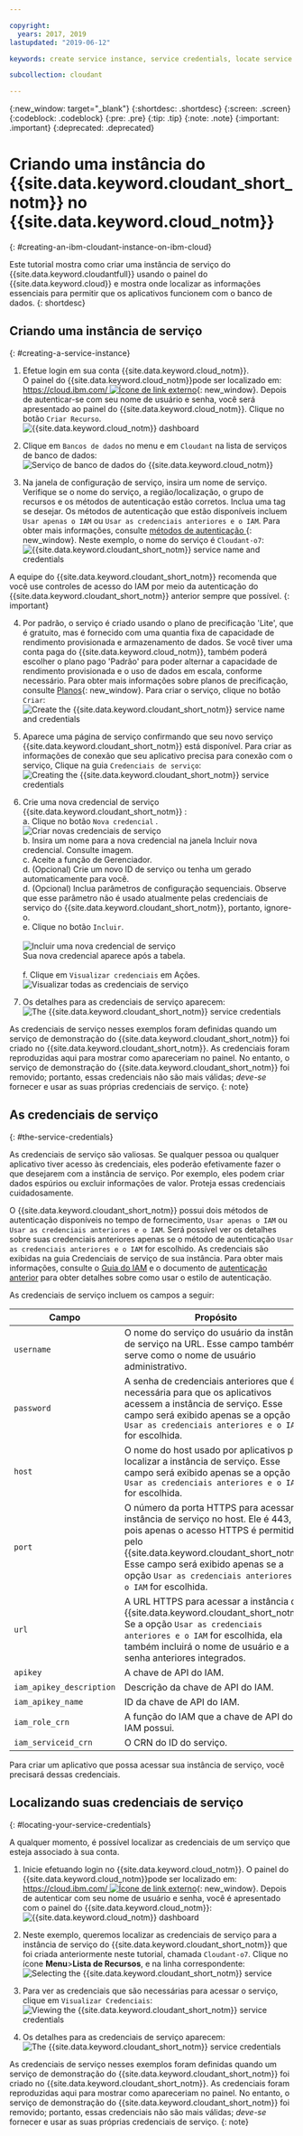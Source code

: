 ```yaml
---

copyright:
  years: 2017, 2019
lastupdated: "2019-06-12"

keywords: create service instance, service credentials, locate service credentials

subcollection: cloudant

---
```


{:new_window: target="_blank"}
{:shortdesc: .shortdesc}
{:screen: .screen}
{:codeblock: .codeblock}
{:pre: .pre}
{:tip: .tip}
{:note: .note}
{:important: .important}
{:deprecated: .deprecated}

<!-- Acrolinx: 2018-09-19 -->

# Criando uma instância do  {{site.data.keyword.cloudant_short_notm}}  no  {{site.data.keyword.cloud_notm}}
{: #creating-an-ibm-cloudant-instance-on-ibm-cloud}

Este tutorial mostra como criar uma instância de serviço do {{site.data.keyword.cloudantfull}}
usando o painel do {{site.data.keyword.cloud}}
e mostra onde localizar as informações essenciais para permitir que os aplicativos
funcionem com o banco de dados.
{: shortdesc} 

## Criando uma instância de serviço
{: #creating-a-service-instance}

1.  Efetue login em sua conta {{site.data.keyword.cloud_notm}}.<br/>
    O painel do {{site.data.keyword.cloud_notm}}pode ser localizado em:
   [https://cloud.ibm.com/ ![Ícone de link externo](../images/launch-glyph.svg "Ícone de link externo")](https://cloud.ibm.com/){: new_window}.
    Depois de autenticar-se com seu nome de usuário e senha,
você será apresentado ao painel do {{site.data.keyword.cloud_notm}}. Clique no botão `Criar Recurso`. <br/>
   ![{{site.data.keyword.cloud_notm}} dashboard](images/img0001.png)

2.  Clique em `Bancos de dados` no menu e em `Cloudant` na lista de serviços de banco de dados:<br/>
    ![Serviço de banco de dados do {{site.data.keyword.cloud_notm}}](images/img0003.png)<br/>

3.  Na janela de configuração de serviço,
insira um nome de serviço. Verifique se o nome do serviço, a região/localização, o grupo de recursos e os métodos de autenticação estão corretos. Inclua uma tag se desejar. Os métodos de autenticação que estão disponíveis incluem `Usar apenas o IAM` ou `Usar as credenciais anteriores e o IAM`. Para obter mais informações, consulte  [ métodos de autenticação ](/docs/services/Cloudant?topic=cloudant-ibm-cloud-identity-and-access-management-iam-#ibm-cloud-identity-and-access-management-iam-){: new_window}. 
    Neste exemplo, o nome do serviço é `Cloudant-o7`:<br/>
   ![{{site.data.keyword.cloudant_short_notm}} service name and credentials](images/img0005.png)
    
A equipe do {{site.data.keyword.cloudant_short_notm}} recomenda que você use controles de acesso do IAM por meio da autenticação do {{site.data.keyword.cloudant_short_notm}} anterior sempre que possível.
{: important}

4.  Por padrão, o serviço é criado usando o plano de precificação 'Lite', que é gratuito, mas é fornecido com uma quantia fixa de capacidade de rendimento provisionada e armazenamento de dados. Se você tiver uma conta paga do {{site.data.keyword.cloud_notm}}, também poderá escolher o plano pago 'Padrão' para poder alternar a capacidade de rendimento provisionada e o uso de dados em escala, conforme necessário. Para obter mais informações sobre planos de precificação, consulte [Planos](/docs/services/Cloudant?topic=cloudant-ibm-cloud-public#plans){: new_window}. Para criar o serviço, clique no botão `Criar`: <br/>
   ![Create the {{site.data.keyword.cloudant_short_notm}} service name and credentials](images/img0006.png)

5.  Aparece uma página de serviço
confirmando que seu novo serviço {{site.data.keyword.cloudant_short_notm}} está disponível.
    Para criar as informações de conexão que seu aplicativo precisa para conexão com o serviço,
    Clique na guia `Credenciais de serviço`:<br/>
   ![Creating the {{site.data.keyword.cloudant_short_notm}} service credentials](images/img0007.png)

6.  Crie uma nova credencial de serviço  {{site.data.keyword.cloudant_short_notm}} :
  <br>a. Clique no botão  ` Nova credencial ` .
  <br>![Criar novas credenciais de serviço](images/img0050.png)
  <br>b. Insira um nome para a nova credencial na janela Incluir nova credencial. Consulte imagem.
  <br>c. Aceite a função de Gerenciador.
  <br>d. (Opcional) Crie um novo ID de serviço ou tenha um gerado automaticamente para você. 
  <br>d. (Opcional) Inclua parâmetros de configuração sequenciais. Observe que esse parâmetro não é usado atualmente pelas credenciais de serviço do {{site.data.keyword.cloudant_short_notm}}, portanto, ignore-o. 
  <br>e. Clique no botão `Incluir`.</br>
  <br>![Incluir uma nova credencial de serviço](images/img0051.png)
  <br>Sua nova credencial aparece após a tabela.</br>
  <br>f. Clique em  ` Visualizar credenciais `  em Ações.
  <br>![Visualizar todas as credenciais de serviço](images/img0052.png)

7.  Os detalhes para as credenciais de serviço aparecem:<br/>
   ![The {{site.data.keyword.cloudant_short_notm}} service credentials](images/img0009.png)

As credenciais de serviço nesses exemplos foram definidas quando um serviço de demonstração do {{site.data.keyword.cloudant_short_notm}} foi criado no {{site.data.keyword.cloudant_short_notm}}. As credenciais foram reproduzidas aqui para mostrar como apareceriam no painel. No entanto, o serviço de demonstração do {{site.data.keyword.cloudant_short_notm}} foi removido; portanto, essas credenciais não são mais válidas; _deve-se_ fornecer e usar as suas próprias credenciais de serviço.
{: note}

## As credenciais de serviço
{: #the-service-credentials}

As credenciais de serviço são valiosas. Se qualquer pessoa ou qualquer aplicativo tiver acesso às credenciais, eles poderão efetivamente fazer o que desejarem com a instância de serviço. Por exemplo, eles podem criar dados espúrios ou excluir informações de valor. Proteja essas credenciais cuidadosamente.
    
O {{site.data.keyword.cloudant_short_notm}} possui dois métodos de autenticação disponíveis no tempo de fornecimento, `Usar apenas o IAM` ou `Usar as credenciais anteriores e o IAM`. Será possível ver os detalhes sobre suas credenciais anteriores apenas se o método de autenticação `Usar as credenciais anteriores e o IAM` for escolhido. As credenciais são exibidas na guia Credenciais de serviço de sua instância. Para obter mais informações, consulte o [Guia do IAM](/docs/services/Cloudant?topic=cloudant-ibm-cloud-identity-and-access-management-iam-#ibm-cloud-identity-and-access-management-iam-) e o documento de [autenticação anterior](/docs/services/Cloudant?topic=cloudant-authentication#authentication) para obter detalhes sobre como usar o estilo de autenticação.

As credenciais de serviço incluem os campos a seguir:

Campo | Propósito
------|--------
`username` | O nome do serviço do usuário da instância de serviço na URL. Esse campo também serve como o nome de usuário administrativo. 
`password` | A senha de credenciais anteriores que é necessária para que os aplicativos acessem a instância de serviço. Esse campo será exibido apenas se a opção `Usar as credenciais anteriores e o IAM` for escolhida. 
`host` | O nome do host usado por aplicativos para localizar a instância de serviço. Esse campo será exibido apenas se a opção `Usar as credenciais anteriores e o IAM` for escolhida. 
`port` | O número da porta HTTPS para acessar a instância de serviço no host. Ele é 443, pois apenas o acesso HTTPS é permitido pelo {{site.data.keyword.cloudant_short_notm}}. Esse campo será exibido apenas se a opção `Usar as credenciais anteriores e o IAM` for escolhida. 
`url`	| A URL HTTPS para acessar a instância do {{site.data.keyword.cloudant_short_notm}}. Se a opção `Usar as credenciais anteriores e o IAM` for escolhida, ela também incluirá o nome de usuário e a senha anteriores integrados. 
`apikey` | A chave de API do IAM. 
`iam_apikey_description` | Descrição da chave de API do IAM. 
`iam_apikey_name` | ID da chave de API do IAM.
`iam_role_crn` | A função do IAM que a chave de API do IAM possui.
`iam_serviceid_crn`	| O CRN do ID do serviço.

Para criar um aplicativo que possa acessar sua instância de serviço,
você precisará dessas credenciais.

## Localizando suas credenciais de serviço
{: #locating-your-service-credentials}

A qualquer momento,
é possível localizar as credenciais de um serviço que esteja associado à sua conta.

1.  Inicie efetuando login no {{site.data.keyword.cloud_notm}}.
    O painel do {{site.data.keyword.cloud_notm}}pode ser localizado em:
   [https://cloud.ibm.com/ ![Ícone de link externo](../images/launch-glyph.svg "Ícone de link externo")](https://cloud.ibm.com/){: new_window}.
    Depois de autenticar com seu nome de usuário e senha,
    você é apresentado com o painel do {{site.data.keyword.cloud_notm}}:<br/>
   ![{{site.data.keyword.cloud_notm}} dashboard](images/img0001.png)

2.  Neste exemplo, queremos localizar as credenciais de serviço para a instância de serviço do {{site.data.keyword.cloudant_short_notm}} que foi criada anteriormente neste tutorial, chamada `Cloudant-o7`. Clique no ícone **Menu**>**Lista de Recursos**, e na linha correspondente:<br/>
   ![Selecting the {{site.data.keyword.cloudant_short_notm}} service](images/img0011.png)

3.  Para ver as credenciais que são necessárias para acessar o serviço,
    clique em `Visualizar Credenciais`:<br/>
   ![Viewing the {{site.data.keyword.cloudant_short_notm}} service credentials](images/img0052.png)

4.  Os detalhes para as credenciais de serviço aparecem:<br/>
   ![The {{site.data.keyword.cloudant_short_notm}} service credentials](images/img0009.png)

As credenciais de serviço nesses exemplos foram definidas quando um serviço de demonstração do {{site.data.keyword.cloudant_short_notm}} foi criado no {{site.data.keyword.cloudant_short_notm}}. As credenciais foram reproduzidas aqui para mostrar como apareceriam no painel. No entanto, o serviço de demonstração do {{site.data.keyword.cloudant_short_notm}} foi removido; portanto, essas credenciais não são mais válidas; _deve-se_ fornecer e usar as suas próprias credenciais de serviço.
{: note}

